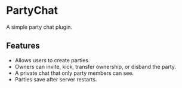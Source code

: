 # PartyChat
A simple party chat plugin.
## Features
- Allows users to create parties.
- Owners can invite, kick, transfer ownership, or disband the party.
- A private chat that only party members can see.
- Parties save after server restarts.